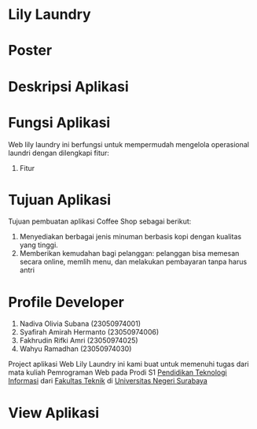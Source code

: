 # Lily Laundry

# Poster



# Deskripsi Aplikasi


# Fungsi Aplikasi
Web lily laundry ini berfungsi untuk mempermudah mengelola operasional laundri dengan dilengkapi fitur:
1.	Fitur 

# Tujuan Aplikasi
Tujuan pembuatan aplikasi Coffee Shop sebagai berikut: 
1.	Menyediakan berbagai jenis minuman  berbasis kopi dengan kualitas yang tinggi.  
2.	Memberikan kemudahan bagi pelanggan: pelanggan bisa memesan secara online, memlih menu, dan melakukan pembayaran tanpa harus antri

# Profile Developer

1. Nadiva Olivia Subana     (23050974001)
2. Syafirah Amirah Hermanto (23050974006)
3. Fakhrudin Rifki Amri     (23050974025)
4. Wahyu Ramadhan           (23050974030)

Project aplikasi Web Lily Laundry ini kami buat untuk memenuhi tugas dari mata kuliah Pemrograman Web pada Prodi S1 [Pendidikan Teknologi Informasi](https://pendidikan-ti.ft.unesa.ac.id/) dari [Fakultas Teknik](https://ft.unesa.ac.id/) di [Universitas Negeri Surabaya](https://unesa.ac.id/)

# View Aplikasi










